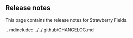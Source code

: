 Release notes
-------------

This page contains the release notes for Strawberry Fields.

.. mdinclude:: ../../.github/CHANGELOG.md
